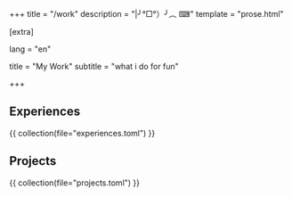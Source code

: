 +++
title = "/work"
description = "|╯°□°）╯︵ ⌨"
template = "prose.html"

[extra]

lang = "en"

title = "My Work"
subtitle = "what i do for fun"

+++

## Experiences
{{ collection(file="experiences.toml") }}

## Projects
{{ collection(file="projects.toml") }}